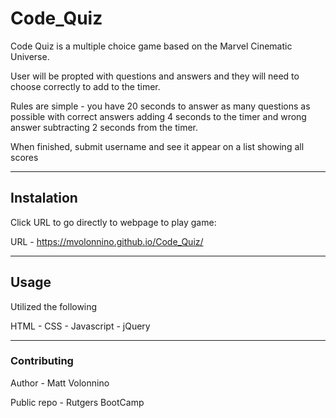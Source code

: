 # Code_Quiz

Code Quiz is a multiple choice game based on the Marvel Cinematic Universe.

User will be propted with questions and answers and they will need to choose correctly to add to the timer.

Rules are simple - you have 20 seconds to answer as many questions as possible with correct answers adding 4 seconds to the timer and wrong answer subtracting 2 seconds from the timer.

When finished, submit username and see it appear on a list showing all scores

-----------------------------------------------------
## Instalation

Click URL to go directly to webpage to play game:

URL - https://mvolonnino.github.io/Code_Quiz/

-----------------------------------------------------

## Usage
Utilized the following 

HTML -
CSS -
Javascript - 
jQuery

------------------------------------------------------


### Contributing

Author - Matt Volonnino

Public repo - Rutgers BootCamp